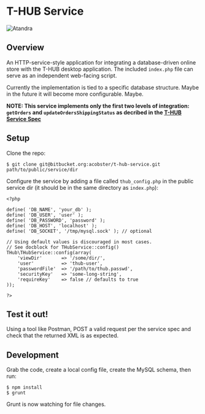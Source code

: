 # T-HUB Service

![Atandra](http://www.atandra.com/images/logo.png)

## Overview

An HTTP-service-style application for integrating a database-driven online store with the T-HUB desktop application. The included `index.php` file can serve as an independent web-facing script.

Currently the implementation is tied to a specific database structure. Maybe in the future it will become more configurable. Maybe.

**NOTE: This service implements only the first two levels of integration: `getOrders` and `updateOrdersShippingStatus` as decribed in the [T-HUB Service Spec](http://www.atandra.com/downloads/THUB_Service_Spec_43.pdf)**

## Setup

Clone the repo:

    $ git clone git@bitbucket.org:acobster/t-hub-service.git path/to/public/service/dir

Configure the service by adding a file called `thub_config.php` in the public service dir (it should be in the same directory as `index.php`):

    <?php

    define( 'DB_NAME', 'your_db' );
    define( 'DB_USER', 'user' );
    define( 'DB_PASSWORD', 'password' );
    define( 'DB_HOST', 'localhost' );
    define( 'DB_SOCKET', '/tmp/mysql.sock' ); // optional
    
    // Using default values is discouraged in most cases.
    // See docblock for THubService::config()
    THub\THubService::config(array(
    	'viewDir'		=> '/some/dir/',
    	'user'			=> 'thub-user',
    	'passwordFile'	=> '/path/to/thub.passwd',
    	'securityKey'	=> 'some-long-string',
    	'requireKey'	=> false // defaults to true
    ));

    ?>

## Test it out!

Using a tool like Postman, POST a valid request per the service spec and check that the returned XML is as expected.

## Development

Grab the code, create a local config file, create the MySQL schema, then run:

    $ npm install
    $ grunt

Grunt is now watching for file changes.